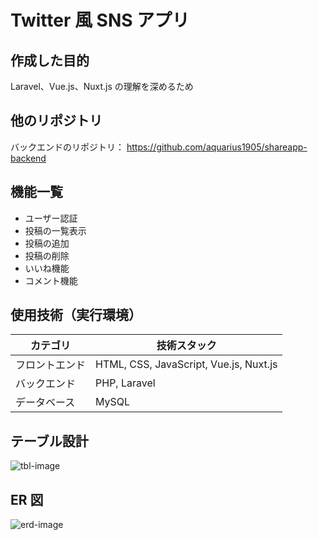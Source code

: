 # Twitter 風 SNS アプリ

## 作成した目的

Laravel、Vue.js、Nuxt.js の理解を深めるため

## 他のリポジトリ

バックエンドのリポジトリ：
https://github.com/aquarius1905/shareapp-backend

## 機能一覧

- ユーザー認証
- 投稿の一覧表示
- 投稿の追加
- 投稿の削除
- いいね機能
- コメント機能

## 使用技術（実行環境）

| カテゴリ       | 技術スタック                           |
| -------------- | -------------------------------------- |
| フロントエンド | HTML, CSS, JavaScript, Vue.js, Nuxt.js |
| バックエンド   | PHP, Laravel                           |
| データベース   | MySQL                                  |

## テーブル設計

![tbl-image](/assets/image/table.png)

## ER 図

![erd-image](/assets/image/erd.png)
